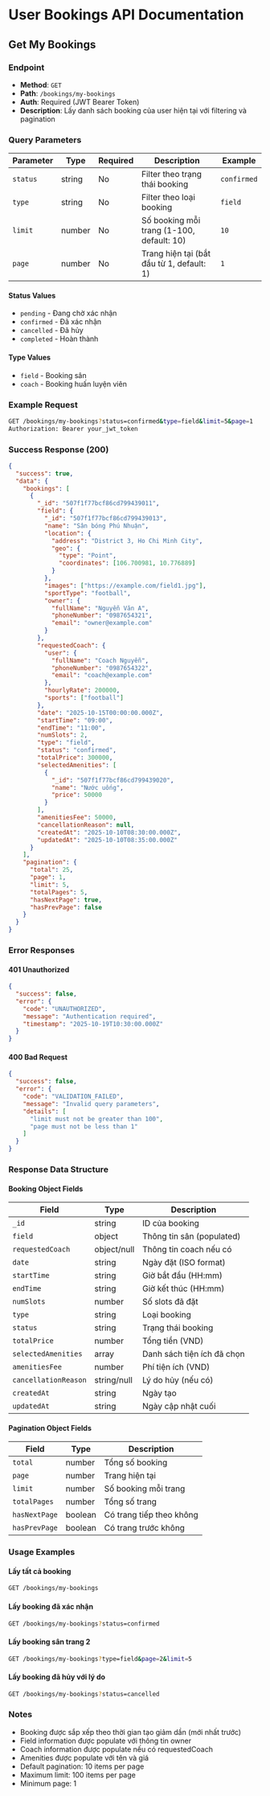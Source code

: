 # User Bookings API Documentation

## Get My Bookings

### Endpoint
- **Method**: `GET`
- **Path**: `/bookings/my-bookings`
- **Auth**: Required (JWT Bearer Token)
- **Description**: Lấy danh sách booking của user hiện tại với filtering và pagination

### Query Parameters
| Parameter | Type | Required | Description | Example |
|-----------|------|----------|-------------|---------|
| `status` | string | No | Filter theo trạng thái booking | `confirmed` |
| `type` | string | No | Filter theo loại booking | `field` |
| `limit` | number | No | Số booking mỗi trang (1-100, default: 10) | `10` |
| `page` | number | No | Trang hiện tại (bắt đầu từ 1, default: 1) | `1` |

#### Status Values
- `pending` - Đang chờ xác nhận
- `confirmed` - Đã xác nhận  
- `cancelled` - Đã hủy
- `completed` - Hoàn thành

#### Type Values
- `field` - Booking sân
- `coach` - Booking huấn luyện viên

### Example Request
```bash
GET /bookings/my-bookings?status=confirmed&type=field&limit=5&page=1
Authorization: Bearer your_jwt_token
```

### Success Response (200)
```json
{
  "success": true,
  "data": {
    "bookings": [
      {
        "_id": "507f1f77bcf86cd799439011",
        "field": {
          "_id": "507f1f77bcf86cd799439013",
          "name": "Sân bóng Phú Nhuận",
          "location": {
            "address": "District 3, Ho Chi Minh City",
            "geo": {
              "type": "Point",
              "coordinates": [106.700981, 10.776889]
            }
          },
          "images": ["https://example.com/field1.jpg"],
          "sportType": "football",
          "owner": {
            "fullName": "Nguyễn Văn A",
            "phoneNumber": "0987654321",
            "email": "owner@example.com"
          }
        },
        "requestedCoach": {
          "user": {
            "fullName": "Coach Nguyễn",
            "phoneNumber": "0987654322",
            "email": "coach@example.com"
          },
          "hourlyRate": 200000,
          "sports": ["football"]
        },
        "date": "2025-10-15T00:00:00.000Z",
        "startTime": "09:00",
        "endTime": "11:00",
        "numSlots": 2,
        "type": "field",
        "status": "confirmed",
        "totalPrice": 300000,
        "selectedAmenities": [
          {
            "_id": "507f1f77bcf86cd799439020",
            "name": "Nước uống",
            "price": 50000
          }
        ],
        "amenitiesFee": 50000,
        "cancellationReason": null,
        "createdAt": "2025-10-10T08:30:00.000Z",
        "updatedAt": "2025-10-10T08:35:00.000Z"
      }
    ],
    "pagination": {
      "total": 25,
      "page": 1,
      "limit": 5,
      "totalPages": 5,
      "hasNextPage": true,
      "hasPrevPage": false
    }
  }
}
```

### Error Responses

#### 401 Unauthorized
```json
{
  "success": false,
  "error": {
    "code": "UNAUTHORIZED",
    "message": "Authentication required",
    "timestamp": "2025-10-19T10:30:00.000Z"
  }
}
```

#### 400 Bad Request
```json
{
  "success": false,
  "error": {
    "code": "VALIDATION_FAILED", 
    "message": "Invalid query parameters",
    "details": [
      "limit must not be greater than 100",
      "page must not be less than 1"
    ]
  }
}
```

### Response Data Structure

#### Booking Object Fields
| Field | Type | Description |
|-------|------|-------------|
| `_id` | string | ID của booking |
| `field` | object | Thông tin sân (populated) |
| `requestedCoach` | object/null | Thông tin coach nếu có |
| `date` | string | Ngày đặt (ISO format) |
| `startTime` | string | Giờ bắt đầu (HH:mm) |
| `endTime` | string | Giờ kết thúc (HH:mm) |
| `numSlots` | number | Số slots đã đặt |
| `type` | string | Loại booking |
| `status` | string | Trạng thái booking |
| `totalPrice` | number | Tổng tiền (VND) |
| `selectedAmenities` | array | Danh sách tiện ích đã chọn |
| `amenitiesFee` | number | Phí tiện ích (VND) |
| `cancellationReason` | string/null | Lý do hủy (nếu có) |
| `createdAt` | string | Ngày tạo |
| `updatedAt` | string | Ngày cập nhật cuối |

#### Pagination Object Fields
| Field | Type | Description |
|-------|------|-------------|
| `total` | number | Tổng số booking |
| `page` | number | Trang hiện tại |
| `limit` | number | Số booking mỗi trang |
| `totalPages` | number | Tổng số trang |
| `hasNextPage` | boolean | Có trang tiếp theo không |
| `hasPrevPage` | boolean | Có trang trước không |

### Usage Examples

#### Lấy tất cả booking
```bash
GET /bookings/my-bookings
```

#### Lấy booking đã xác nhận
```bash
GET /bookings/my-bookings?status=confirmed
```

#### Lấy booking sân trang 2
```bash
GET /bookings/my-bookings?type=field&page=2&limit=5
```

#### Lấy booking đã hủy với lý do
```bash
GET /bookings/my-bookings?status=cancelled
```

### Notes
- Booking được sắp xếp theo thời gian tạo giảm dần (mới nhất trước)
- Field information được populate với thông tin owner
- Coach information được populate nếu có requestedCoach
- Amenities được populate với tên và giá
- Default pagination: 10 items per page
- Maximum limit: 100 items per page
- Minimum page: 1